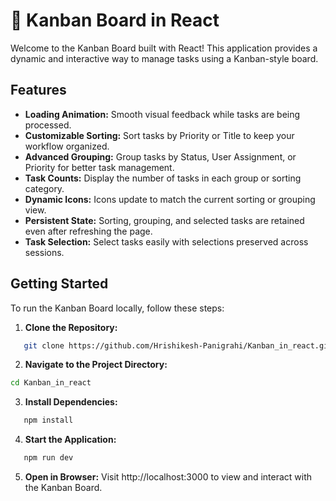 # 📘 Kanban Board in React

Welcome to the Kanban Board built with React! This application provides a dynamic and interactive way to manage tasks using a Kanban-style board.

## Features


- **Loading Animation:** Smooth visual feedback while tasks are being processed.
- **Customizable Sorting:** Sort tasks by Priority or Title to keep your workflow organized.
- **Advanced Grouping:** Group tasks by Status, User Assignment, or Priority for better task management.
- **Task Counts:** Display the number of tasks in each group or sorting category.
- **Dynamic Icons:** Icons update to match the current sorting or grouping view.
- **Persistent State:** Sorting, grouping, and selected tasks are retained even after refreshing the page.
- **Task Selection:** Select tasks easily with selections preserved across sessions.


## Getting Started

To run the Kanban Board locally, follow these steps:
1. **Clone the Repository:**
```bash
   git clone https://github.com/Hrishikesh-Panigrahi/Kanban_in_react.git
```

2. **Navigate to the Project Directory:**
```bash
cd Kanban_in_react
```

3. **Install Dependencies:**
```bash
   npm install
```

4. **Start the Application:**
```bash
   npm run dev
```

5. **Open in Browser:** Visit http://localhost:3000 to view and interact with the Kanban Board.



